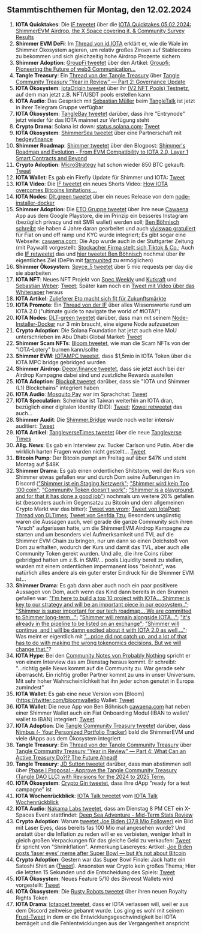 ## Stammtischthemen für Montag, den 12.02.2024

1. **IOTA Quicktakes**: Die [IF tweetet]() über die [IOTA Quicktakes 05.02.2024: ShimmerEVM Airdrop, the X Space covering it, & Community Survey Results](https://www.youtube.com/watch?v=8ofEFbDiVHc)
2. **Shimmer EVM DeFi**: Im [Thread von id.IOTA](https://x.com/id_iota/status/1754619563331944822?s=20) erklärt er, wie die Wale im Shimmer Ökosystem agieren, um relativ großes Zinsen auf Stablecoins zu bekommen und sich gleichzeitig hohe Airdrop Prozente sichern
3. **Shimmer Adoption**: [GroupFi tweetet](https://x.com/groupfi_ai/status/1754754071213539628?s=20) über den Artikel: [Groupfi: Pioneering the Future of web3 Communication...](https://europeanbusinessmagazine.com/accesswire/groupfi-pioneering-the-future-of-web3-communication-with-its-upcoming-public-alpha-release/)
4. **Tangle Treasury**: Ein [Thread von der Tangle Treasury](https://x.com/TangleTreasury/status/1754670543184269778?s=20) über [Tangle Community Treasury “Year in Review” — Part 2: Governance Update](https://medium.com/@jamesjdsutton/tangle-community-treasury-year-in-review-part-2-governance-update-d0bd987a24c8)
5. **IOTA Ökosystem**: [IotaOrigin tweetet](https://x.com/origin_iota/status/1754774950664151438?s=20) über ihr [(V2 NFT Pools) Testnetz](https://set.snippool.xyz/Collections), auf dem man jetzt z.B. NFT/USDT pools erstellen kann
6. **IOTA Audio**: Das Gespräch mit [Sebastian Müller](https://twitter.com/NaitsabesMue) beim [TangleTalk](https://twitter.com/tangle_talk) ist jetzt in ihrer Telegram Gruppe verfügbar 
7. **IOTA Ökosystem**: [TangleBay tweetet](https://x.com/tanglebay/status/1754822641356058864?s=20) darüber, dass ihre "Entrynode" jetzt wieder für das IOTA mainnet zur Verfügung steht
8. **Crypto Drama**: Solana ist down: [status.solana.com](https://status.solana.com/); [Tweet](https://twitter.com/SolanaStatus/status/1754813351945789491)
9. **IOTA Ökosystem**: [ShimmerSea tweetet](https://x.com/ShimmerSeaDEX/status/1754848610779353479?s=20) über eine Partnerschaft mit [hedgeyfinance](https://twitter.com/hedgeyfinance)
10. **Shimmer Roadmap**: [Shimmer tweetet](https://x.com/shimmernet/status/1754867552746881491?s=20) über den Blogpost: [Shimmer's Roadmap and Evolution - From EVM Compatibility to IOTA 2.0, Layer 1 Smart Contracts and Beyond](https://blog.shimmer.network/shimmers-roadmap-and-evolution/)
11. **Crypto Adoption**: [MicroStrategy](https://twitter.com/MicroStrategy) hat schon wieder 850 BTC gekauft: [Tweet](https://x.com/saylor/status/1754976122607980726?s=20)
12. **IOTA Wallet**: Es gab ein Firefly Update für Shimmer und IOTA: [Tweet](https://x.com/Vrom14286662/status/1754947049890447396?s=20)
13. **IOTA Video**: Die [IF tweetet](https://x.com/iota/status/1754913093589623191?s=20) ein neues Shorts Video: [How IOTA overcomes Bitcoins limitations ...](https://www.youtube.com/shorts/kHHaoFYmKDc)
14. **IOTA Nodes**: [Dlt.green tweetet](https://x.com/dlt_green/status/1754985924029456851?s=20) über ein neues Release von dem [node-installer-docker](https://github.com/dlt-green/node-installer-docker)
15. **Shimmer Adoption**: Die [ETO Gruppe tweetet](https://x.com/EtoGruppe/status/1755125561846874304?s=20) über ihre neue [Cawaena](https://play.google.com/store/search?q=cawaena&c=apps&gl=DE) App aus dem Google Playstore, die im Prinzip ein besseres Instagram (bezüglich privacy und mit SMR wallet) werden soll; [Ben Böhnisch schreibt](https://x.com/BenBoenisch/status/1755144561502904825?s=20) sie haben 4 Jahre daran gearbeitet und auch [viviswap gratuliert](https://x.com/viviswapcom/status/1755148061028839903?s=20) für Fiat on und off ramp und KYC wurde integriert; Es gibt sogar eine Webseite: [cawaena.com](https://cawaena.com/#/main/home); Die App wurde auch in der Stuttgarter Zeitung (mit Paywall) vorgestellt: [Stockacher Firma stellt sich Tiktok & Co.](https://www.stuttgarter-zeitung.de/inhalt.neue-app-entwickelt-stockacher-firma-stellt-sich-tiktok-co.19eed20c-d94b-407e-b060-445c06235be2.html); Auch die [IF retweetet](https://x.com/iota/status/1755514007740400000?s=20) das und [hier tweetet Ben Böhnisch](https://x.com/BenBoenisch/status/1755517436143522148?s=20) nochmal über ihr eigentliches Ziel (DePin mit [farmunited](https://twitter.com/FarmUnited) zu ermöglichen)
16. **Shimmer Ökosystem**: [Spyce_5 tweetet](https://x.com/SPYCE_5/status/1755172635464413309?s=20) über 5 mio requests per day die sie abarbeiten
17. **IOTA NFT**: Neues NFT Projekt von [Spec Weekly](https://twitter.com/SpecWeekly) und [Kutkraft](https://twitter.com/kutkraft) und [Sebastian Weber](https://twitter.com/Sebasti65365174): [Tweet](https://x.com/SpecWeekly/status/1755186256911421729?s=20); Später kam noch ein [Tweet mit Video über das Whitepaper](https://x.com/TheNewElites_/status/1756579504695496954?s=20) heraus
18. **IOTA Artikel**: [Zulieferer Eto macht sich fit für Zukunftsmärkte](https://www.schwaebische.de/wirtschaft/zulieferer-eto-macht-sich-fit-fuer-zukunftsmaerkte-2250370)
19. **IOTA Promote**: Ein [Thread von der IF](https://x.com/iota/status/1755260133121175954?s=20) über alles Wissenswerte rund um IOTA 2.0 ("ultimate guide to navigate the world of #IOTA!")
20. **IOTA Nodes**: [DLT-green tweetet](https://x.com/dlt_green/status/1755276718636437622?s=20) darüber, dass man mit seinem [Node-Installer-Docker](https://github.com/dlt-green/node-installer-docker) nur 3 min braucht, eine eigene Node aufzusetzen
21. **Crypto Adoption**: Die Solana Foundation hat jetzt auch eine MoU unterschrieben im Abu Dhabi Global Market: [Tweet](https://x.com/ADGlobalMarket/status/1755560414186754173?s=20)
22. **Shimmer Scam NFTs**: [Bloom tweetet](https://x.com/bloomwalletio/status/1755566233666064479?s=20), wie man die Scam NFTs von der "IOTA-Lotery" burnen kann/sollte
23. **Shimmer EVM**: [IOTAMPC tweetet](https://x.com/iotampc/status/1755546510111252798?s=20), dass $1,5mio in IOTA Token über die IOTA MPC bridge gebridged wurden
24. **Shimmer Airdrop**: [Deepr.finance tweetet](https://x.com/DeeprFinance/status/1755587282373943708?s=20), dass sie jetzt auch bei der Airdrop Kampagne dabei sind und zustzliche Rewards austeilen
25. **IOTA Adoption**: [Blockpit tweetet](https://x.com/blockpit_io/status/1755643485334487185?s=20) darüber, dass sie "IOTA und Shimmer (L1) Blockchains" integriert haben
26. **IOTA Audio**: [Mosquito Pay](https://twitter.com/MosquitoPay) war im [](https://twitter.com/tangle_talk) Sprachchat: [Tweet](https://x.com/tangle_talk/status/1755649215395451286?s=20)
27. **IOTA Speculation**: Scheinbar ist Taiwan weiterhin an IOTA dran, bezüglich einer digitalen Identity (DID): [Tweet](https://x.com/iotaBolt/status/1756015693567328416?s=20); [Kowei retweetet](https://x.com/kowei1995/status/1756163101005922563?s=20) das auch...
28. **Shimmer Audit**: Die [Shimmer.Bridge](https://shimmerbridge.org/bridge) wurde noch weiter intensiv auditiert: [Tweet](https://x.com/shimmerbridge/status/1755603174063493247?s=20)
29. **IOTA Artikel**: [TangleverseTimes tweetet](https://x.com/TangleverseWeb/status/1755615542445273457?s=20) über die neue [Tangleverse Times](https://times.tangleverse.io/shimmerbridge/)
30. **Allg. News**: Es gab ein Interview zw. Tucker Carlson und Putin. Aber die wirklich harten Fragen wurden nicht gestellt... [Tweet](https://x.com/TuckerCarlson/status/1755734526678925682?s=20)
31. **Bitcoin Pump**: Der Bitcoin pumpt am Freitag auf über $47K und steht Montag auf $48K
32. **Shimmer Drama**: Es gab einen ordentlichen Shitstorm, weil der Kurs von Shimmer etwas gefallen war und durch Dom seine Äußerungen im Discord (["Shimmer ist ein Staging Netzwerk"](https://discord.com/channels/397872799483428865/738665041217323068/1205519725921046548); ["Shimmer wird kein Top 100 coin"](https://discord.com/channels/397872799483428865/738665041217323068/1205520026082353203); ["Community Token doesn't work"](https://discord.com/channels/397872799483428865/738665041217323068/1205520494099693568); ["Shimmer is a playground, and for that it has done a good job"](https://discord.com/channels/397872799483428865/738665041217323068/1205520778335100958)) nochmals um weitere 20% gefallen ist (besonders auch im Gegensatzu zu Bitcoin und dem allgemeinen Crypto Markt war das bitter): [Tweet von vrom](https://x.com/Vrom14286662/status/1756036971267297552?s=20); [Tweet von IotaPoet](https://x.com/IotaPoet/status/1756655298364739805?s=20); [Thread von DLTimes](https://x.com/TheDLTimes/status/1756663518034583639?s=20); [Tweet von Senfda Tzu](https://x.com/SenfdaTzu/status/1756646997753258292?s=20); Besonders ungünstig waren die Aussagen auch, weil gerade die ganze Community sich ihren "Arsch" aufgerissen hatte, um die ShimmerEVM Airdrop Kampagne zu starten und um besonders viel Aufmerksamkeit und TVL auf die Shimmer EVM Chain zu bringen, nur um dann so einen Dolchstoß von Dom zu erhalten, wodurch der Kurs und damit das TVL, aber auch alle Community Token gerekt wurden. Und alle, die ihre Coins rüber gebridged hatten um z.B. in SMR/... pools Liquidity bereit zu stellen, wurden mit einem ordentlichen impermanent loss "belohnt", was natürlich alles andere als ein guter erster Eindruck für die Shimmer EVM ist...
33. **Shimmer Drama**: Es gab dann aber auch noch ein paar positivere Aussagen von Dom, auch wenn das Kind dann bereits in den Brunnen gefallen war: ["I'm here to build a top 10 project with IOTA... Shimmer is key to our strategy and will be an important piece in our ecosystem.."](https://discord.com/channels/397872799483428865/738665041217323068/1205527379221418074); ["Shimmer is super important for our tech roadmap...  We are committed to Shimmer long-term,.."](https://discord.com/channels/397872799483428865/738665041217323068/1205526845747888152); ["Shimmer will remain alongside IOTA..."](https://discord.com/channels/397872799483428865/397872799483428867/1205878415169687553); ["it's already in the pipeline to be listed on an exchange"](https://discord.com/channels/397872799483428865/738665041217323068/1205765260611420173); ["Shimmer will continue, and I will be damn excited about it with IOTA 2.0 as well,..."](https://discord.com/channels/397872799483428865/397872799483428867/1205765129988472882); Was meint er eigentlich mit ["...price did not catch up, and a lot of that has to do with making the wrong tokenomics decisions. But we will change that."](https://discord.com/channels/397872799483428865/397872799483428867/1205764063284568085)?
34. **IOTA Hype**: Bei den [Community Notes von Probably Nothing](https://www.youtube.com/@NewsIOTA/community) spricht er von einem Interview das am Dienstag heraus kommt. Er schreibt: "...richtig geile News kommt auf die Community zu. War gerade sehr überrascht. Ein richtig großer Partner kommt zu uns in unser Universum. Mit sehr hoher Wahrscheinlichkeit hat ihn jeder schon genutzt in Europa zumindest"
35. **IOTA Wallet**: Es gab eine neue Version vom [Bloom](https://twitter.com/bloomwalletio Wallet: [Tweet](https://x.com/bloomwalletio/status/1756032608691949749?s=20)
36. **IOTA Wallet**: Die neue App von Ben Böhnisch [cawaena.com](https://cawaena.com/#/main/home) hat neben einer Shimmer Wallet auch ein Fiat Onboarding Modul (IBAN to wallet/ wallet to IBAN) integriert: [Tweet](https://x.com/BenBoenisch/status/1756593807410299062?s=20)
37. **IOTA Adoption**: Die [Tangle Community Treasury tweetet](https://x.com/TangleTreasury/status/1756089721443283021?s=20) darüber, dass [Nimbus (- Your Personized Portfolio Tracker)](https://app.getnimbus.io/) bald die ShimmerEVM und viele dApps aus dem Ökosystem integriert
38. **Tangle Treasury**: Ein [Thread von der Tangle Community Treasury](https://x.com/TangleTreasury/status/1756451987757879687?s=20) über [Tangle Community Treasury “Year in Review” — Part 4: What Can an Active Treasury Do?!? The Future Ahead!](https://medium.com/@jamesjdsutton/tangle-community-treasury-year-in-review-what-can-an-active-treasury-do-the-future-ahead-56b9ee0640bd)
39. **Tangle Treasury**: [JD Sutton tweetet](https://x.com/Deep_Sea_Iotan/status/1756453818722582729?s=20) darüber, dass man abstimmen soll über [Phase I Proposal - Approve the Tangle Community Treasury (Tangle DAO LLC) with Revisions for the 2024 to 2025 Term.](https://govern.iota.org/t/phase-i-proposal-approve-the-tangle-community-treasury-tangle-dao-llc-with-revisions-for-the-2024-to-2025-term/1692)
40. **IOTA Ökosystem**: [Crypto Gin tweetet](https://x.com/Crypto_Gin21/status/1756755681137307730?s=20), dass ihre dApp "ready for a test campagne" ist
41. **IOTA Wochenrückblick**: [IOTA Talk tweetet](https://x.com/Iota_Talk_/status/1756611167181578407?s=20) vom [IOTA Talk Wochenrückblick](https://www.iota-talk.com/index.php?article/366-wochenr%C3%BCckblick-vom-04-bis-10-februar-2024/)
42. **IOTA Audio**: [Nakama Labs tweetet](https://x.com/Nakama_Labs/status/1756768214711665121?s=20), dass am Dienstag 8 PM CET ein X-Spaces Event stattfindet: [Deep Sea Adventure - Mid-Term Stats Review](https://x.com/Nakama_Labs/status/1756768214711665121?s=20)
43. **Crypto Adoption**: Warum [tweetet Joe Biden (37,8 Mio Follower)](https://x.com/JoeBiden/status/1756888470599967000?s=20) ein Bild mit Laser Eyes, dass bereits fas 100 Mio mal angesehen wurde? Und anstatt über die Inflation zu reden will er es verbieten, weniger Inhalt in gleich großen Verpackungen für das gleiche Geld zu verkaufen: [Tweet](https://x.com/MarioNawfal/status/1756742065008906276?s=20) Er spricht von "Shrinkflation". Anmerkung Lasereyes: Artikel: [Joe Biden posts ’laser eyes’ meme after Super Bowl — but it’s not about Bitcoin](https://cointelegraph.com/news/joe-biden-posts-bitcoin-laser-eyes-meme-after-superbowl)
44. **Crypto Adoption**: Gestern war das Super Bowl Finale: Jack hatte ein Satoshi Shirt an ([Tweet](https://x.com/BanklessHQ/status/1756862952278306823?s=20)). Ansonsten war Crypto kein großes Thema; Hier die letzten 15 Sekunden und die Entscheidung des Spiels: [Tweet](https://x.com/BrennpunktUA/status/1756893051023241590?s=20)
45. **IOTA Ökosystem**: Neues Feature 5/10 des Bivreost Wallets wird vorgestellt: [Tweet](https://x.com/bivreost/status/1756996900396392848?s=20)
46. **IOTA Ökosystem**: Die [Rusty Robots tweetet](https://x.com/RustyRobotCC/status/1756988931206250663?s=20) über ihren neuen Royalty Rights Token
47. **IOTA Drama**: [Iotapoet tweetet](https://x.com/IotaPoet/status/1757006103546572808?s=20), dass er IOTA verlassen will, weil er aus dem Discord zeitweise gebannt wurde. Los ging es wohl mit seinem [Frust-Tweet](https://x.com/IotaPoet/status/1756655298364739805?s=20) in dem er die Entwicklungsgeschwindigkeit bei IOTA bemägelt und die Fehlentwicklungen aus der Vergangenheit anspricht
